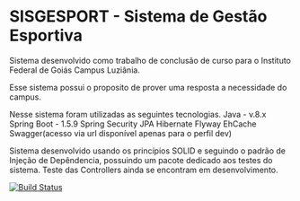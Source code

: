 # SISGESPORT - Sistema de Gestão Esportiva

Sistema desenvolvido como trabalho de conclusão de curso para o Instituto Federal de Goiás Campus Luziânia.

Esse sistema possui o proposito de prover uma resposta a necessidade do campus.

Nesse sistema foram utilizadas as seguintes tecnologias.
Java - v.8.x
Spring Boot - 1.5.9
Spring Security
JPA
Hibernate
Flyway
EhCache
Swagger(acesso via url disponível apenas para o perfil dev)

Sistema desenvolvido usando os princípios SOLID e seguindo o padrão de Injeção de Depêndencia, possuindo um pacote dedicado aos testes do sistema.
Teste das Controllers ainda se encontram em desenvolvimento.

[![Build Status](https://travis-ci.org/guilhermecaixeta/SISGESPORT-BackEnd.svg?branch=master)](https://travis-ci.org/guilhermecaixeta/SISGESPORT-BackEnd)
